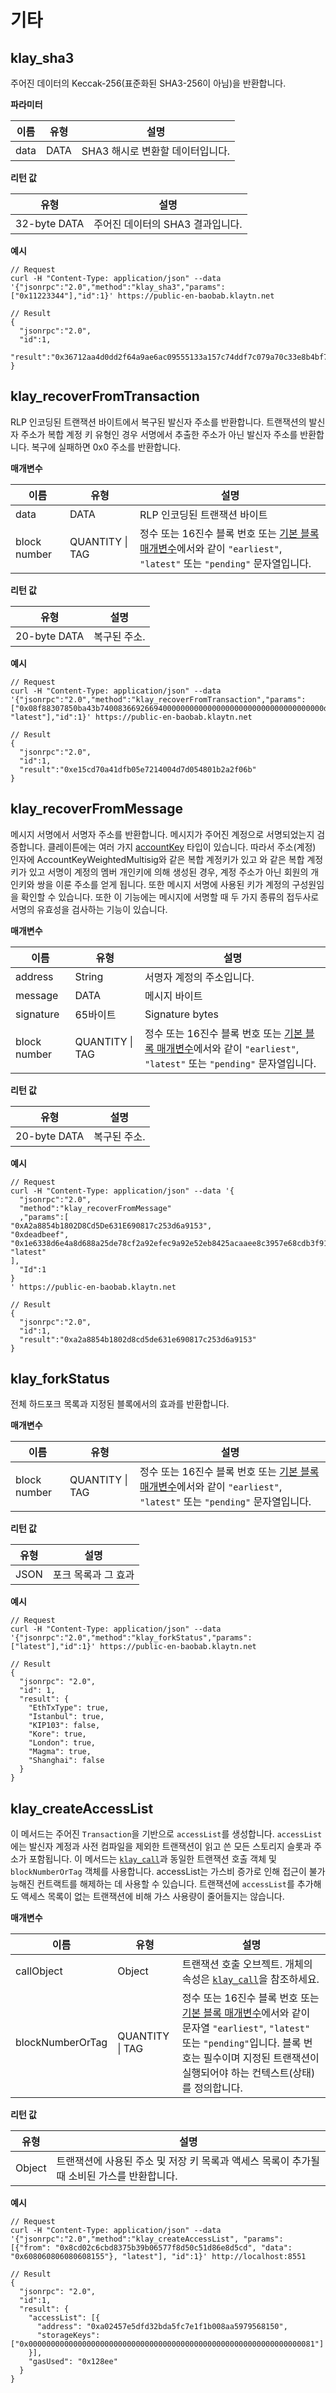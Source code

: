 # 기타

## klay_sha3 <a id="klay_sha3"></a>

주어진 데이터의 Keccak-256(표준화된 SHA3-256이 아님)을 반환합니다.

**파라미터**

| 이름   | 유형   | 설명                   |
| ---- | ---- | -------------------- |
| data | DATA | SHA3 해시로 변환할 데이터입니다. |

**리턴 값**

| 유형           | 설명                   |
| ------------ | -------------------- |
| 32-byte DATA | 주어진 데이터의 SHA3 결과입니다. |

**예시**

```shell
// Request
curl -H "Content-Type: application/json" --data '{"jsonrpc":"2.0","method":"klay_sha3","params":["0x11223344"],"id":1}' https://public-en-baobab.klaytn.net

// Result
{
  "jsonrpc":"2.0",
  "id":1,
  "result":"0x36712aa4d0dd2f64a9ae6ac09555133a157c74ddf7c079a70c33e8b4bf70dd73"
}
```

## klay_recoverFromTransaction <a id="klay_recoverFromTransaction"></a>

RLP 인코딩된 트랜잭션 바이트에서 복구된 발신자 주소를 반환합니다.
트랜잭션의 발신자 주소가 복합 계정 키 유형인 경우 서명에서 추출한 주소가 아닌 발신자 주소를 반환합니다.
복구에 실패하면 0x0 주소를 반환합니다.

**매개변수**

| 이름           | 유형              | 설명                                                                                                                   |
| ------------ | --------------- | -------------------------------------------------------------------------------------------------------------------- |
| data         | DATA            | RLP 인코딩된 트랜잭션 바이트                                                                                                    |
| block number | QUANTITY \| TAG | 정수 또는 16진수 블록 번호 또는 [기본 블록 매개변수](#the-default-block-parameter)에서와 같이 `"earliest"`, `"latest"` 또는 `"pending"` 문자열입니다. |

**리턴 값**

| 유형           | 설명      |
| ------------ | ------- |
| 20-byte DATA | 복구된 주소. |

**예시**

```shell
// Request
curl -H "Content-Type: application/json" --data '{"jsonrpc":"2.0","method":"klay_recoverFromTransaction","params":["0x08f88307850ba43b74008366926694000000000000000000000000000000000000dead843b9aca00945bd2fb3c21564c023a4a735935a2b7a238c4cceaf847f8458207f6a09c57511347c7b88c3539a6584b4d57991f6c4665ffcde89da0e9895eb078bef7a0296f4fd2a765567e034f4754cf31a9902c49d6a1d465a2e3fd10b165476cffa8", "latest"],"id":1}' https://public-en-baobab.klaytn.net

// Result
{
  "jsonrpc":"2.0",
  "id":1,
  "result":"0xe15cd70a41dfb05e7214004d7d054801b2a2f06b"
}
```

## klay_recoverFromMessage <a id="klay_recoverFromMessage"></a>

메시지 서명에서 서명자 주소를 반환합니다.
메시지가 주어진 계정으로 서명되었는지 검증합니다.
클레이튼에는 여러 가지 [accountKey](../../../learn/accounts.md#account-key) 타입이 있습니다.
따라서 주소(계정) 인자에 AccountKeyWeightedMultisig와 같은 복합 계정키가 있고
와 같은 복합 계정키가 있고 서명이 계정의 멤버 개인키에 의해 생성된 경우,
계정 주소가 아닌 회원의 개인키와 쌍을 이룬 주소를 얻게 됩니다.
또한 메시지 서명에 사용된 키가 계정의 구성원임을 확인할 수 있습니다.
또한 이 기능에는 메시지에 서명할 때 두 가지 종류의 접두사로 서명의 유효성을 검사하는 기능이 있습니다.

**매개변수**

| 이름           | 유형              | 설명                                                                                                                   |
| ------------ | --------------- | -------------------------------------------------------------------------------------------------------------------- |
| address      | String          | 서명자 계정의 주소입니다.                                                                                                       |
| message      | DATA            | 메시지 바이트                                                                                                              |
| signature    | 65바이트           | Signature bytes                                                                                                      |
| block number | QUANTITY \| TAG | 정수 또는 16진수 블록 번호 또는 [기본 블록 매개변수](#the-default-block-parameter)에서와 같이 `"earliest"`, `"latest"` 또는 `"pending"` 문자열입니다. |

**리턴 값**

| 유형           | 설명      |
| ------------ | ------- |
| 20-byte DATA | 복구된 주소. |

**예시**

```shell
// Request
curl -H "Content-Type: application/json" --data '{
  "jsonrpc":"2.0",
  "method":"klay_recoverFromMessage"
  ,"params":[
"0xA2a8854b1802D8Cd5De631E690817c253d6a9153",
"0xdeadbeef", 
"0x1e6338d6e4a8d688a25de78cf2a92efec9a92e52eb8425acaaee8c3957e68cdb3f91bdc483f0ed05a0da26eca3be4c566d087d90dc2ca293be23b2a9de0bcafc1c", 
"latest"
], 
  "Id":1
}
' https://public-en-baobab.klaytn.net

// Result
{
  "jsonrpc":"2.0",
  "id":1,
  "result":"0xa2a8854b1802d8cd5de631e690817c253d6a9153"
}
```

## klay_forkStatus <a id="klay_forkStatus"></a>

전체 하드포크 목록과 지정된 블록에서의 효과를 반환합니다.

**매개변수**

| 이름           | 유형              | 설명                                                                                                                   |
| ------------ | --------------- | -------------------------------------------------------------------------------------------------------------------- |
| block number | QUANTITY \| TAG | 정수 또는 16진수 블록 번호 또는 [기본 블록 매개변수](#the-default-block-parameter)에서와 같이 `"earliest"`, `"latest"` 또는 `"pending"` 문자열입니다. |

**리턴 값**

| 유형   | 설명          |
| ---- | ----------- |
| JSON | 포크 목록과 그 효과 |

**예시**

```shell
// Request
curl -H "Content-Type: application/json" --data '{"jsonrpc":"2.0","method":"klay_forkStatus","params":["latest"],"id":1}' https://public-en-baobab.klaytn.net

// Result
{
  "jsonrpc": "2.0",
  "id": 1,
  "result": {
    "EthTxType": true,
    "Istanbul": true,
    "KIP103": false,
    "Kore": true,
    "London": true,
    "Magma": true,
    "Shanghai": false
  }
}
```

## klay_createAccessList <a id="klay_createaccesslist"></a>

이 메서드는 주어진 `Transaction`을 기반으로 `accessList`를 생성합니다.
`accessList`에는 발신자 계정과 사전 컴파일을 제외한 트랜잭션이 읽고 쓴 모든 스토리지 슬롯과 주소가 포함됩니다.
이 메서드는 [`klay_call`](./transaction.md#klay_call)과 동일한 트랜잭션 호출 객체 및 `blockNumberOrTag` 객체를 사용합니다.
accessList는 가스비 증가로 인해 접근이 불가능해진 컨트랙트를 해제하는 데 사용할 수 있습니다.
트랜잭션에 `accessList`를 추가해도 액세스 목록이 없는 트랜잭션에 비해 가스 사용량이 줄어들지는 않습니다.

**매개변수**

| 이름               | 유형              | 설명                                                                                                                                                                                                |
| ---------------- | --------------- | ------------------------------------------------------------------------------------------------------------------------------------------------------------------------------------------------- |
| callObject       | Object          | 트랜잭션 호출 오브젝트. 개체의 속성은 [`klay_call`](./transaction.md#klay_call)을 참조하세요.                                                                                                                           |
| blockNumberOrTag | QUANTITY \| TAG | 정수 또는 16진수 블록 번호 또는 [기본 블록 매개변수](./block.md#the-default-block-parameter)에서와 같이 문자열 `"earliest"`, `"latest"` 또는 `"pending"`입니다. 블록 번호는 필수이며 지정된 트랜잭션이 실행되어야 하는 컨텍스트(상태)를 정의합니다. |

**리턴 값**

| 유형     | 설명                                                   |
| ------ | ---------------------------------------------------- |
| Object | 트랜잭션에 사용된 주소 및 저장 키 목록과 액세스 목록이 추가될 때 소비된 가스를 반환합니다. |

**예시**

```shell
// Request
curl -H "Content-Type: application/json" --data '{"jsonrpc":"2.0","method":"klay_createAccessList", "params": [{"from": "0x8cd02c6cbd8375b39b06577f8d50c51d86e8d5cd", "data": "0x608060806080608155"}, "latest"], "id":1}' http://localhost:8551

// Result
{
  "jsonrpc": "2.0",
  "id":1,
  "result": {
    "accessList": [{
      "address": "0xa02457e5dfd32bda5fc7e1f1b008aa5979568150",
      "storageKeys": ["0x0000000000000000000000000000000000000000000000000000000000000081"]
    }],
    "gasUsed": "0x128ee"
  }
}
```
